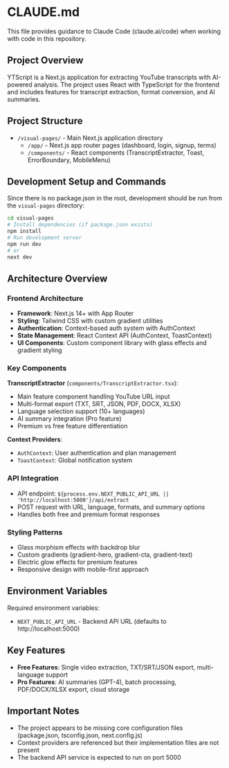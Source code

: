 # CLAUDE.md

This file provides guidance to Claude Code (claude.ai/code) when working with code in this repository.

## Project Overview

YTScript is a Next.js application for extracting YouTube transcripts with AI-powered analysis. The project uses React with TypeScript for the frontend and includes features for transcript extraction, format conversion, and AI summaries.

## Project Structure

- `/visual-pages/` - Main Next.js application directory
  - `/app/` - Next.js app router pages (dashboard, login, signup, terms)
  - `/components/` - React components (TranscriptExtractor, Toast, ErrorBoundary, MobileMenu)

## Development Setup and Commands

Since there is no package.json in the root, development should be run from the `visual-pages` directory:

```bash
cd visual-pages
# Install dependencies (if package.json exists)
npm install
# Run development server
npm run dev
# or
next dev
```

## Architecture Overview

### Frontend Architecture
- **Framework**: Next.js 14+ with App Router
- **Styling**: Tailwind CSS with custom gradient utilities
- **Authentication**: Context-based auth system with AuthContext
- **State Management**: React Context API (AuthContext, ToastContext)
- **UI Components**: Custom component library with glass effects and gradient styling

### Key Components

**TranscriptExtractor** (`components/TranscriptExtractor.tsx`):
- Main feature component handling YouTube URL input
- Multi-format export (TXT, SRT, JSON, PDF, DOCX, XLSX)
- Language selection support (10+ languages)
- AI summary integration (Pro feature)
- Premium vs free feature differentiation

**Context Providers**:
- `AuthContext`: User authentication and plan management
- `ToastContext`: Global notification system

### API Integration
- API endpoint: `${process.env.NEXT_PUBLIC_API_URL || 'http://localhost:5000'}/api/extract`
- POST request with URL, language, formats, and summary options
- Handles both free and premium format responses

### Styling Patterns
- Glass morphism effects with backdrop blur
- Custom gradients (gradient-hero, gradient-cta, gradient-text)
- Electric glow effects for premium features
- Responsive design with mobile-first approach

## Environment Variables

Required environment variables:
- `NEXT_PUBLIC_API_URL` - Backend API URL (defaults to http://localhost:5000)

## Key Features

- **Free Features**: Single video extraction, TXT/SRT/JSON export, multi-language support
- **Pro Features**: AI summaries (GPT-4), batch processing, PDF/DOCX/XLSX export, cloud storage

## Important Notes

- The project appears to be missing core configuration files (package.json, tsconfig.json, next.config.js)
- Context providers are referenced but their implementation files are not present
- The backend API service is expected to run on port 5000